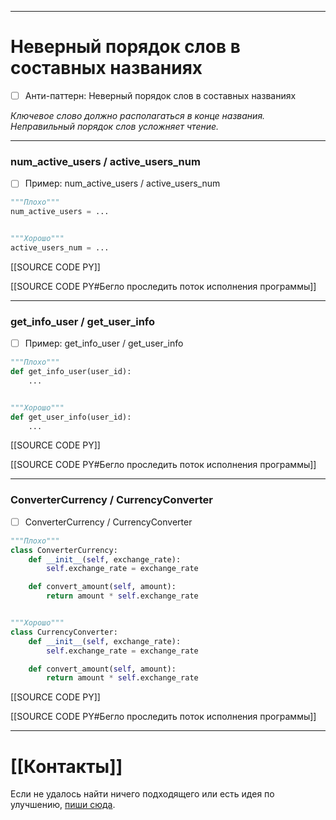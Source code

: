 ***
# Неверный порядок слов в составных названиях
- [ ] Анти-паттерн: Неверный порядок слов в составных названиях

_Ключевое слово должно располагаться в конце названия.
Неправильный порядок слов усложняет чтение._

***
### num_active_users / active_users_num
- [ ] Пример: num_active_users / active_users_num

```python
"""Плохо"""
num_active_users = ...


"""Хорошо"""
active_users_num = ...
```

[[SOURCE CODE PY]]

[[SOURCE CODE PY#Бегло проследить поток исполнения программы]]

***
### get_info_user / get_user_info
- [ ] Пример: get_info_user / get_user_info

```python
"""Плохо"""
def get_info_user(user_id):
    ...


"""Хорошо"""
def get_user_info(user_id):
    ...
```

[[SOURCE CODE PY]]

[[SOURCE CODE PY#Бегло проследить поток исполнения программы]]

***
### ConverterCurrency / CurrencyConverter
- [ ] ConverterCurrency / CurrencyConverter

```python
"""Плохо"""
class ConverterCurrency:
    def __init__(self, exchange_rate):
        self.exchange_rate = exchange_rate

    def convert_amount(self, amount):
        return amount * self.exchange_rate


"""Хорошо"""
class CurrencyConverter:
    def __init__(self, exchange_rate):
        self.exchange_rate = exchange_rate

    def convert_amount(self, amount):
        return amount * self.exchange_rate
```

[[SOURCE CODE PY]]

[[SOURCE CODE PY#Бегло проследить поток исполнения программы]]

***
# [[Контакты]]
Если не удалось найти ничего подходящего или есть идея по улучшению, [пиши сюда](https://github.com/jmuriki/WorthGrid/wiki/Контакты).
